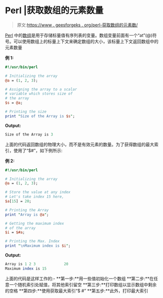 # Perl |获取数组的元素数量

> 原文:[https://www . geesforgeks . org/perl-获取数组的元素数/](https://www.geeksforgeeks.org/perl-getting-the-number-of-elements-of-an-array/)

[Perl](https://www.geeksforgeeks.org/introduction-to-perl/) 中的[数组](https://www.geeksforgeeks.org/perl-arrays/)是用于存储标量值有序列表的变量。数组变量前面有一个“at”(@)符号。可以使用数组上的标量上下文来确定数组的大小，该标量上下文返回数组中的元素数量

**例 1:**

```perl
#!/usr/bin/perl

# Initializing the array
@a = (1, 2, 3);

# Assigning the array to a scalar
# variable which stores size of
# the array
$s = @a;

# Printing the size
print "Size of the Array is $s";
```

**Output:**

```perl
Size of the Array is 3

```

上面的代码返回数组的物理大小，而不是有效元素的数量。为了获得数组的最大索引，使用了“$#”，如下例所示:

**例 2:**

```perl
#!/usr/bin/perl

# Initializing the array
@a = (1, 2, 3);

# Store the value at any index
# Let's take index 15 here,
$a[15] = 20;

# Printing the Array
print "Array is @a";

# Getting the maximum index 
# of the array
$i = $#a;

# Printing the Max. Index
print "\nMaximum index is $i";
```

**Output:**

```perl
Array is 1 2 3             20
Maximum index is 15

```

上面的代码是这样工作的:-
**第一步:**用一些值初始化一个数组
**第二步:**在任意一个随机索引处赋值，将其他索引留空
**第三步:**打印数组以显示数组中剩余的空格
**第四步:**使用获取最大索引“$ #”
**第五步:**此外，打印最大索引